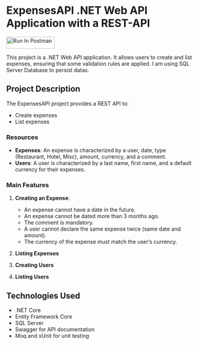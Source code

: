 # ExpensesAPI .NET Web API Application with a REST-API 
[<img src="https://run.pstmn.io/button.svg" alt="Run In Postman" style="width: 128px; height: 32px;">](https://god.gw.postman.com/run-collection/36631489-97526e27-e1db-4069-9ab6-9a7b22befd95?action=collection%2Ffork&source=rip_markdown&collection-url=entityId%3D36631489-97526e27-e1db-4069-9ab6-9a7b22befd95%26entityType%3Dcollection%26workspaceId%3Ddfd66c26-965e-4ef8-ba5d-9ab9d0f981eb)

This project is a .NET Web API application. It allows users to create and list expenses, ensuring that some validation rules are applied. I am using SQL Server Database to persist datas.

## Project Description

The ExpensesAPI project provides a REST API to:

- Create expenses
- List expenses

### Resources

- **Expenses**: An expense is characterized by a user, date, type (Restaurant, Hotel, Misc), amount, currency, and a comment.
- **Users**: A user is characterized by a last name, first name, and a default currency for their expenses.

### Main Features

1. **Creating an Expense**: 
   - An expense cannot have a date in the future.
   - An expense cannot be dated more than 3 months ago.
   - The comment is mandatory.
   - A user cannot declare the same expense twice (same date and amount).
   - The currency of the expense must match the user’s currency.

2. **Listing Expenses**
3. **Creating Users**
4. **Listing Users**

## Technologies Used

- .NET Core
- Entity Framework Core
- SQL Server
- Swagger for API documentation
- Moq and xUnit for unit testing
